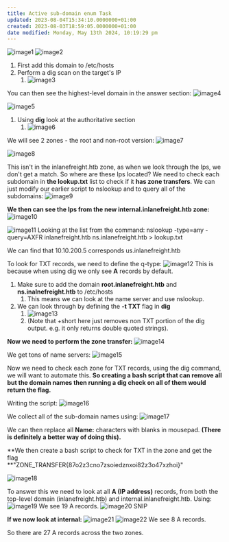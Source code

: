```yaml
---
title: Active sub-domain enum Task
updated: 2023-08-04T15:34:10.0000000+01:00
created: 2023-08-03T18:59:05.0000000+01:00
date modified: Monday, May 13th 2024, 10:19:29 pm
---
```


![image1](../../../../../_resources/image1-156.png)
![image2](../../../../../_resources/image2-127.png)

1.  First add this domain to /etc/hosts
2.  Perform a dig scan on the target's IP
    1.  ![image3](../../../../../_resources/image3-98.png)

You can then see the highest-level domain in the answer section:
![image4](../../../../../_resources/image4-77.png)

![image5](../../../../../_resources/image5-59.png)

1.  Using **dig** look at the authoritative section
    1.  ![image6](../../../../../_resources/image6-38.png)

We will see 2 zones - the root and non-root version:
![image7](../../../../../_resources/image7-32.png)

![image8](../../../../../_resources/image8-28.png)

This isn't in the inlanefreight.htb zone, as when we look through the Ips, we don't get a match. So where are these Ips located? We need to check each subdomain in **the lookup.txt** list to check if it **has zone transfers**. We can just modify our earlier script to nslookup and to query all of the subdomains:
![image9](../../../../../_resources/image9-24.png)

**We then can see the Ips from the new internal.inlanefreight.htb zone:**
![image10](../../../../../_resources/image10-19.png)

![image11](../../../../../_resources/image11-14.png)
Looking at the list from the command:
nslookup -type=any -query=AXFR inlanefreight.htb ns.inlanefreight.htb \> lookup.txt

We can find that 10.10.200.5 corresponds us.inlanefreight.htb

To look for TXT records, we need to define the q-type:
![image12](../../../../../_resources/image12-10.png)
This is because when using dig we only see **A** records by default.

1.  Make sure to add the domain **root.inlanefreight.htb** and **ns.inalnefreight.htb** to /etc/hosts
    1.  This means we can look at the name server and use nslookup.
2.  We can look through by defining the **-t TXT** flag in **dig**
    1.  ![image13](../../../../../_resources/image13-9.png)
    2.  (Note that +short here just removes non TXT portion of the dig output. e.g. it only returns double quoted strings).

**Now we need to perform the zone transfer:**
![image14](../../../../../_resources/image14-8.png)

We get tons of name servers:
![image15](../../../../../_resources/image15-6.png)

Now we need to check each zone for TXT records, using the dig command, we will want to automate this. **So creating a bash script that can remove all but the domain names then running a dig check on all of them would return the flag.**

Writing the script:
![image16](../../../../../_resources/image16-6.png)

We collect all of the sub-domain names using:
![image17](../../../../../_resources/image17-5.png)

We can then replace all **Name:** characters with blanks in mousepad. **(There is definitely a better way of doing this).**

**We then create a bash script to check for TXT in the zone and get the flag  
**"ZONE_TRANSFER{87o2z3cno7zsoiedznxoi82z3o47xzhoi}"

![image18](../../../../../_resources/image18-5.png)

To answer this we need to look at all **A (IP address)** records, from both the top-level domain (inlanefreight.htb) and internal.inlanefreight.htb. Using:
![image19](../../../../../_resources/image19-4.png)
We see 19 A records.
![image20](../../../../../_resources/image20-4.png)
SNIP

**If we now look at internal:**
![image21](../../../../../_resources/image21-4.png)
![image22](../../../../../_resources/image22-4.png)
We see 8 A records.

So there are 27 A records across the two zones.
